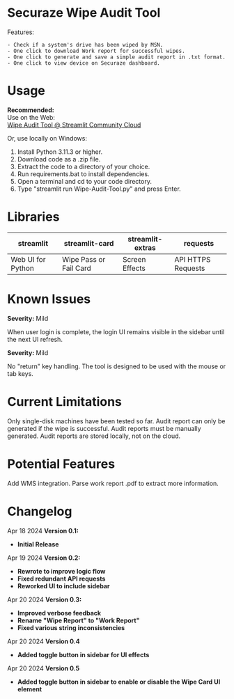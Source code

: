 
# Securaze Wipe Audit Tool
Features:

	- Check if a system's drive has been wiped by MSN.
    - One click to download Work report for successful wipes.
    - One click to generate and save a simple audit report in .txt format.
    - One click to view device on Securaze dashboard.


# Usage
**Recommended:**  
Use on the Web:  
[Wipe Audit Tool @ Streamlit Community Cloud](https://wipecheck.streamlit.app/)

Or, use locally on Windows:

 1. Install Python 3.11.3 or higher.
 2. Download code as a .zip file.
 3. Extract the code to a directory of your choice.
 4. Run requirements.bat to install dependencies.
 5. Open a terminal and cd to your code directory.
 6. Type "streamlit run Wipe-Audit-Tool.py" and press Enter.  
 


# Libraries
|streamlit|streamlit-card|streamlit-extras|requests|
|--|--|--|--|
|Web UI for Python|Wipe Pass or Fail Card|Screen Effects| API HTTPS Requests|
# Known Issues
**Severity:** Mild  

When user login is complete, the login UI remains visible in the sidebar until the next UI refresh.

**Severity:** Mild  

No "return" key handling. The tool is designed to be used with the mouse or tab keys.
# Current Limitations
Only single-disk machines have been tested so far.
Audit report can only be generated if the wipe is successful.
Audit reports must be manually generated.
Audit reports are stored locally, not on the cloud.
# Potential Features
Add WMS integration.
Parse work report .pdf to extract more information.
# Changelog
Apr 18 2024 **Version 0.1:**

 - **Initial Release**

Apr 19 2024 **Version 0.2:**
 - **Rewrote to improve logic flow**
 - **Fixed redundant API requests**
 - **Reworked UI to include sidebar**
 
 Apr 20 2024 **Version 0.3:**
 - **Improved verbose feedback**
 - **Rename "Wipe Report" to "Work Report"**
 - **Fixed various string inconsistencies**

Apr 20 2024 **Version 0.4**
- **Added toggle button in sidebar for UI effects**

Apr 20 2024 **Version 0.5**
- **Added toggle button in sidebar to enable or disable the Wipe Card UI element**
